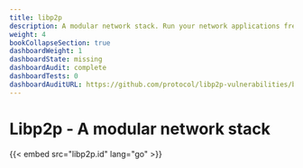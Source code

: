 ```yaml
---
title: libp2p
description: A modular network stack. Run your network applications free from runtime and address services, independently of their location.
weight: 4
bookCollapseSection: true
dashboardWeight: 1
dashboardState: missing
dashboardAudit: complete
dashboardTests: 0
dashboardAuditURL: https://github.com/protocol/libp2p-vulnerabilities/blob/master/DRAFT_NCC_Group_ProtocolLabs_1903ProtocolLabsLibp2p_Report_2019-10-10_v1.1.pdf 
---
```


# Libp2p - A modular network stack

{{< embed src="libp2p.id" lang="go" >}}
